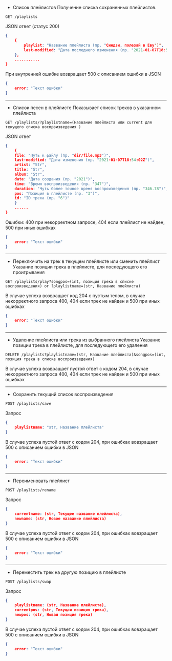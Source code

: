 - Список плейлистов
Получение списка сохраненных плейлистов. 
```
GET /playlists
```
JSON ответ (статус 200)
```json
{
	{
		playlist: "Название плейлиста (пр. "Синдзи, полезай в Еву")",
		last-modified: "Дата последнего изменения (пр. "2021-01-07T18:54:02Z")"
	},
	...........
}
```
При внутренней ошибке возвращает 500 с описанием ошибки в JSON
```json
{
	error: "Текст ошибки"
}
```

------------

- Список песен в плейлисте
Показывает список треков в указанном плейлиста
```
GET /playlists/?playlistname=(Название плейлиста или current для текущего списка воспроизведения )
```
JSON ответ
```json
{
	{
	file: "Путь к файлу (пр. "dir/file.mp3")",
	last-modified: "Дата изменения (пр. "2021-01-07T18:54:02Z")",
	artist: "Str",
	title: "Str",
	album: "Str",
	date: "Дата создания (пр. "2021")",
	time: "Время воспроизведения (пр. "347")",
	duration: "Чуть более точное время воспроизведения (пр. "346.78")",
	pos: "Позиция в плейлисте (пр. "3")",
	id: "ID трека (пр. "6")"
	}
	......
}
```
Ошибки: 400 при некорректном запросе, 404 если плейлист не найден, 500 при иных ошибках 
```json
{
	error: "Текст ошибки"
}
```

------------

- Переключить на трек в текущем плейлисте или сменить плейлист
Указание позиции трека в плейлисте, для последующего его проигрывания
```
GET /playlists/play?songpos=(int, позиция трека в списке воспроизведения) or ?playlistname=(str, Название плейлиста)
```
В случае успеха возвращает код 204 с пустым телом, в случае некорректного запроса 400, 404 если трек не найден и 500 при иных ошибках
```json
{
	error: "Текст ошибки"
}
```
------------

- Удаление плейлиста или трека из выбранного плейлиста
Указание позиции трека в плейлисте, для последующего его удаления
```
DELETE /playlists?playlistname=(str, Название плейлиста)&songpos=(int, позиция трека в списке воспроизведения)
```
В случае успеха возвращает пустой ответ с кодом 204, в случае некорректного запроса 400, 404 если трек не найден и 500 при иных ошибках

------------

- Сохранить текущий список воспроизведения

```
POST /playlists/save
```
Запрос
```json
{
	playlistname: "str, Название плейлиста"
}
```
В случае успеха пустой ответ с кодом 204, при ошибках вовзращает 500 с описанием ошибки в JSON
```json
{
	error: "Текст ошибки"
}
```

------------

- Переименовать плейлист
```
POST /playlists/rename
```
Запрос
```json
{
	currentname: (str, Текущее название плейлиста),
	newname: (str, Новое название плейлиста)
}
```
В случае успеха пустой ответ с кодом 204, при ошибках вовзращает 500 с описанием ошибки в JSON
```json
{
	error: "Текст ошибки"
}
```

------------

- Переместить трек на другую позицию в плейлисте
```
POST /playlists/swap
```
Запрос
```json
{
	playlistname: (str, Название плейлиста),
	currentpos: (str, Текущая позиция трека),
	newpos: (str, Новая позиция трека)
}
```
В случае успеха пустой ответ с кодом 204, при ошибках вовзращает 500 с описанием ошибки в JSON
```json
{
	error: "Текст ошибки"
}
```
